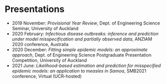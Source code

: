 # Presentations

- 2019 November: _Provisional Year Review_, Dept. of Engineering Science Seminar, University of Auckland
- 2020 February: _Infectious disease outbreaks: inference and prediction under model misspecification and partially observed data_, ANZIAM 2020 conference, Australia
- 2020 December: _Fitting simple epidemic models: an approximate approach_, Dept. of Engineering Science Postgraduate Presentation Competition, University of Auckland
- 2021 June: _Likelihood-based estimation and prediction for misspecified epidemic models: an application to measles in Samoa_, SMB2021 conference, Virtual (UCR-hosted)

